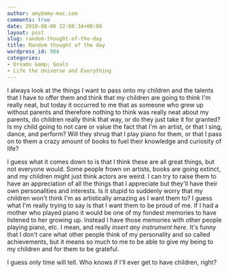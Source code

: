 ```yaml
---
author: amy@amy-mac.com
comments: true
date: 2010-08-06 22:08:34+00:00
layout: post
slug: random-thought-of-the-day
title: Random thought of the day
wordpress_id: 984
categories:
- Dreams &amp; Goals
- Life the Universe and Everything
---
```


I always look at the things I want to pass onto my children and the talents that I have to offer them and think that my children are going to think I'm really neat, but today it occurred to me that as someone who grew up without parents and therefore nothing to think was really neat about my parents, do children really think that way, or do they just take it for granted? Is my child going to not care or value the fact that I'm an artist, or that I sing, dance, and perform? Will they shrug that I play piano for them, or that I pass on to them a crazy amount of books to fuel their knowledge and curiosity of life?

I guess what it comes down to is that I think these are all great things, but not everyone would. Some people frown on artists, books are going extinct, and my children might just think actors are weird. I can try to raise them to have an appreciation of all the things that I appreciate but they'll have their own personalities and interests. Is it stupid to suddenly worry that my children won't think I'm as artistically amazing as I want them to? I guess what I'm really trying to say is that I want them to be proud of me. If I had a mother who played piano it would be one of my fondest memories to have listened to her growing up. Instead I have those memories with other people playing piano, etc. I mean, and really *insert any instrument here*. It's funny that I don't care what other people think of my personality and so called achievements, but it means so much to me to be able to give my being to my children and for them to be grateful.

I guess only time will tell. Who knows if I'll ever get to have children, right?
